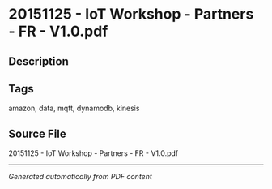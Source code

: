 # 20151125 - IoT Workshop - Partners - FR - V1.0.pdf

## Description

## Tags
amazon, data, mqtt, dynamodb, kinesis

## Source File
20151125 - IoT Workshop - Partners - FR - V1.0.pdf

---
*Generated automatically from PDF content*
